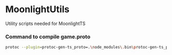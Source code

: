 # MoonlightUtils
Utility scripts needed for MoonlightTS

### Command to compile game.proto
```bash
protoc --plugin=protoc-gen-ts_proto=.\node_modules\.bin\protoc-gen-ts_proto.cmd --ts_proto_out=. --ts_proto_opt=esModuleInterop=true game.proto
```

